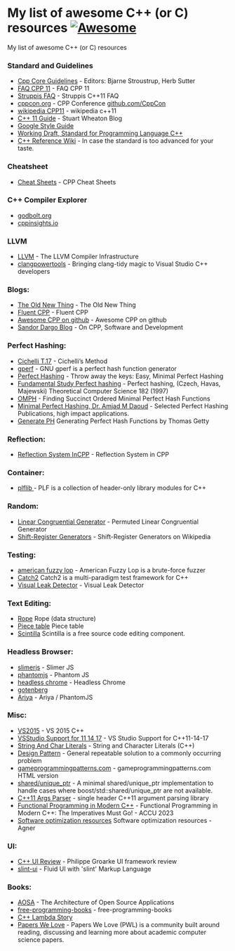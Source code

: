 # My list of awesome C++ (or C) resources [![Awesome](https://awesome.re/badge.svg)](https://awesome.re)
My list of awesome C++ (or C) resources

### Standard and Guidelines
* [Cpp Core Guidelines](https://isocpp.github.io/CppCoreGuidelines/CppCoreGuidelines) - Editors: Bjarne Stroustrup, Herb Sutter
* [FAQ CPP 11](https://isocpp.org/wiki/faq/cpp11)  - FAQ CPP 11
* [Struppis FAQ](http://www.stroustrup.com/C++11FAQ.html) - Struppis C++11 FAQ
* [cppcon.org](http://cppcon.org/) - CPP Conference [github.com/CppCon](https://github.com/CppCon)
* [wikipedia CPP11](https://en.wikipedia.org/wiki/C%2B%2B11)  - wikipedia c++11
* [C++ 11 Guide](https://stuartwheaton.com/blog/2020-06-14-c++11-guide/) - Stuart Wheaton Blog
* [Google Style Guide](https://google.github.io/styleguide/cppguide.html)
* [Working Draft, Standard for Programming Language C++](http://eel.is/c++draft/)
* [C++ Reference Wiki](https://en.cppreference.com) - In case the standard is too advanced for your taste.

### Cheatsheet
* [Cheat Sheets](https://hackingcpp.com/cpp/cheat_sheets.html) - CPP Cheat Sheets

### C++ Compiler Explorer
* [godbolt.org](https://godbolt.org)
* [cppinsights.io](https://cppinsights.io)

### LLVM
* [LLVM](https://llvm.org/) - The LLVM Compiler Infrastructure 
* [clangpowertools](https://www.clangpowertools.com/) - Bringing clang-tidy magic to Visual Studio C++ developers

### Blogs:
* [The Old New Thing](https://devblogs.microsoft.com/oldnewthing/) - The Old New Thing
* [Fluent CPP](https://www.fluentcpp.com/posts/) - Fluent CPP
* [Awesome CPP on github](https://github.com/fffaraz/awesome-cpp) - Awesome CPP on github
* [Sandor Dargo Blog](https://www.sandordargo.com/archives/) - On CPP, Software and Development

### Perfect Hashing:
* [Cichelli T.17](http://courses.cs.vt.edu/~cs3114/Fall09/wmcquain/Notes/T17.PerfectHashFunctions.pdf) - Cichelli’s Method
* [gperf](https://www.gnu.org/software/gperf/) - GNU gperf is a perfect hash function generator
* [Perfect Hashing](http://stevehanov.ca/blog/?id=119) - Throw away the keys: Easy, Minimal Perfect Hashing
* [Fundamental Study Perfect hashing](https://core.ac.uk/download/pdf/82367748.pdf) - Perfect hashing, (Czech, Havas, Majewski) Theoretical Computer Science 182 (1997) 
* [OMPH](https://www.ics.uci.edu/~dan/pubs/omphf.pdf) - Finding Succinct Ordered Minimal Perfect Hash Functions
* [Minimal Perfect Hashing, Dr. Amjad M Daoud](http://iswsa.acm.org/mphf/index.html) - Selected Perfect Hashing Publications, high impact applications.
* [Generate PH](https://www.drdobbs.com/architecture-and-design/generating-perfect-hash-functions/184404506) Generating Perfect Hash Functions by Thomas Getty

### Reflection:
* [Reflection System InCPP](https://preshing.com/20180116/a-primitive-reflection-system-in-cpp-part-1/) - Reflection System in CPP

### Container:
 * [plflib ](https://plflib.org/) - PLF is a collection of header-only library modules for C++

### Random:
 * [Linear Congruential Generator](https://www.pcg-random.org/) - Permuted Linear Congruential Generator
 * [Shift-Register Generators](https://en.wikipedia.org/wiki/Xorshift) - Shift-Register Generators on Wikipedia
 
### Testing:
* [american fuzzy lop](https://github.com/google/AFL) - American Fuzzy Lop is a brute-force fuzzer
* [Catch2](https://github.com/catchorg/Catch2) Catch2 is a multi-paradigm test framework for C++
* [Visual Leak Detector](https://github.com/ThomasKrenn/vld) - Visual Leak Detector

### Text Editing:
* [Rope](https://en.wikipedia.org/wiki/Rope_(data_structure)) Rope (data structure)
* [Piece table](https://en.wikipedia.org/wiki/Piece_table) Piece table
* [Scintilla](https://www.scintilla.org/) Scintilla is a free source code editing component.

### Headless Browser:
* [slimerjs](https://slimerjs.org/) - Slimer JS
* [phantomjs](https://phantomjs.org/) - Phantom JS
* [headless chrome](https://developers.google.com/web/updates/2017/04/headless-chrome) - Headless Chrome
* [gotenberg](https://thecodingmachine.github.io/gotenberg/)
* [Ariya](https://ariya.io/posts)  - Ariya / PhantomJS 

### Misc:
 * [VS2015](https://blogs.msdn.microsoft.com/vcblog/2015/07/24/setup-changes-in-visual-studio-2015-affecting-c-developers/) - VS 2015 C++
 * [VSStudio Support for 11 14 17](https://msdn.microsoft.com/en-us/library/hh567368.aspx)  - VS Studio Support for C++11-14-17
 * [String And Char Literals](https://msdn.microsoft.com/en-us/library/69ze775t.aspx)  - String and Character Literals (C++)
 * [Design Pattern](https://sourcemaking.com/design_patterns) - General repeatable solution to a commonly occurring problem 
 * [gameprogrammingpatterns.com](http://gameprogrammingpatterns.com/contents.html) - gameprogrammingpatterns.com HTML version
 * [shared/unique_ptr](https://github.com/SRombauts/shared_ptr) - A minimal shared/unique_ptr implementation to handle cases where boost/std::shared/unique_ptr are not available. 
 * [C++11 Args Parser](https://github.com/Taywee/args) - single header C++11 argument parsing library
 * [Functional Programming in Modern C++](https://www.youtube.com/watch?v=HE71NqRpvTQ) - Functional Programming in Modern C++: The Imperatives Must Go! - ACCU 2023
 * [Software optimization resources](https://www.agner.org/optimize/) Software optimization resources - Agner

### UI:
* [C++ UI Review](https://philippegroarke.com/posts/2018/c++_ui_solutions/) - Philippe Groarke UI framework review
* [slint-ui](https://slint-ui.com/) - Fluid UI with 'slint' Markup Language

### Books:
* [AOSA](http://aosabook.org/en/index.html) - The Architecture of Open Source Applications
* [free-programming-books](https://github.com/EbookFoundation/free-programming-books/blob/master/free-programming-books.md#c-1) - free-programming-books
* [C++ Lambda Story](https://leanpub.com/cpplambda)
* [Papers We Love](https://github.com/papers-we-love/papers-we-love) - Papers We Love (PWL) is a community built around reading, discussing and learning more about academic computer science papers. 
